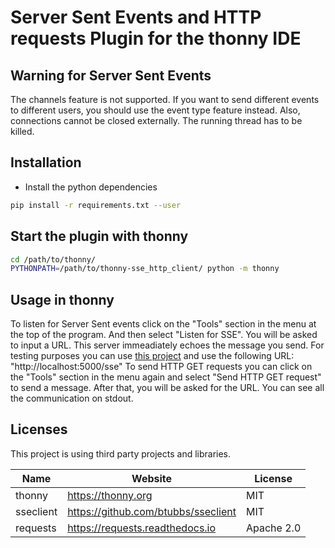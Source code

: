 # Server Sent Events and HTTP requests Plugin for the thonny IDE

## Warning for Server Sent Events

The channels feature is not supported. If you want to send different events to different users, you should use the event type feature instead. Also, connections cannot be closed externally. The running thread has to be killed.

## Installation

- Install the python dependencies

```bash
pip install -r requirements.txt --user
```

## Start the plugin with thonny

```bash
cd /path/to/thonny/
PYTHONPATH=/path/to/thonny-sse_http_client/ python -m thonny
```

## Usage in thonny

To listen for Server Sent events click on the "Tools" section in the menu at the top of the program. And then select "Listen for SSE". You will be asked to input a URL. This server immeadiately echoes the message you send. For testing purposes you can use [this project](https://github.com/mchaov/simple-sse-nodejs-setup) and use the following URL: "http://localhost:5000/sse" To send HTTP GET requests you can click on the "Tools" section in the menu again and select "Send HTTP GET request" to send a message. After that, you will be asked for the URL. You can see all the communication on stdout.

## Licenses

This project is using third party projects and libraries.

| Name      | Website                             | License    |
| --------- | ----------------------------------- | ---------- |
| thonny    | https://thonny.org                  | MIT        |
| sseclient | https://github.com/btubbs/sseclient | MIT        |
| requests  | https://requests.readthedocs.io     | Apache 2.0 |
